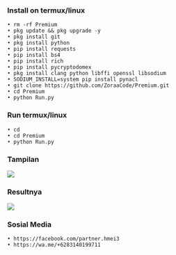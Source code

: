 ### Install on termux/linux

    • rm -rf Premium
    • pkg update && pkg upgrade -y
    • pkg install git
    • pkg install python
    • pip install requests
    • pip install bs4
    • pip install rich
    • pip install pycryptodomex
    • pkg install clang python libffi openssl libsodium
    • SODIUM_INSTALL=system pip install pynacl
    • git clone https://github.com/ZoraaCode/Premium.git
    • cd Premium
    • python Run.py

### Run termux/linux

    • cd
    • cd Premium
    • python Run.py
    

### Tampilan

<p align="left">
  <img src="https://github.com/ZoraaCode/Premium/blob/main/support/image/Screenshot_2024-03-01-17-42-39-32_84d3000e3f4017145260f7618db1d683.jpg" />
</p>

### Resultnya

<p align="left">
  <img src="https://github.com/ZoraaCode/Premium/blob/main/support/image/Screenshot_2024-03-01-16-56-12-54_84d3000e3f4017145260f7618db1d683.jpg" />
</p>

### Sosial Media

    • https://facebook.com/partner.hmei3
    • https://wa.me/+6283140199711

